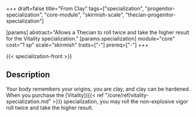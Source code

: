 +++
draft=false
title="From Clay"
tags=["specialization", "progenitor-specialization", "core-module", "skirmish-scale", "thecian-progenitor-specialization"]

[params]
  abstract="Allows a Thecian to roll twice and take the higher result for the Vitality specialization."
  [params.specialization]
    module="core"
    cost="1 sp"
    scale="skirmish"
    traits=["-"]
    prereq=["-"]
+++

{{< specialization-front >}}

## Description

Your body remembers your origins, you are clay, and clay can be hardened. 
When you purchase the 
[Vitality]({{< ref "/core/ref/vitality-specialization.md" >}}) specialization, 
you may roll the non-explosive vigor roll twice and take the higher result.

